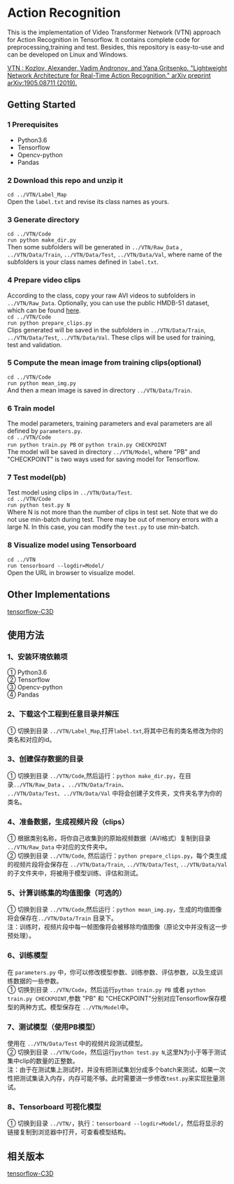 # Action Recognition
This is the implementation of Video Transformer Network (VTN) approach for Action Recognition in Tensorflow. It contains complete code for preprocessing,training and test. Besides, this repository is easy-to-use and can be developed on Linux and Windows.  

[VTN : Kozlov, Alexander, Vadim Andronov, and Yana Gritsenko. "Lightweight Network Architecture for Real-Time Action Recognition." arXiv preprint arXiv:1905.08711 (2019).](https://arxiv.org/abs/1905.08711)

## Getting Started
### 1 Prerequisites  
* Python3.6  
* Tensorflow  
* Opencv-python  
* Pandas  

### 2 Download this repo and unzip it  
`cd ../VTN/Label_Map`  
Open the `label.txt` and revise its class names as yours.  

### 3 Generate directory  
`cd ../VTN/Code`  
`run python make_dir.py`  
Then some subfolders will be generated in  `../VTN/Raw_Data` , `../VTN/Data/Train`,  `../VTN/Data/Test`, `../VTN/Data/Val`, where name of the subfolders is your class names defined in `label.txt`.  

### 4 Prepare video clips  
According to the class, copy your raw AVI videos to subfolders in `../VTN/Raw_Data`. Optionally, you can use the public HMDB-51 dataset, which can be found [here](http://serre-lab.clps.brown.edu/resource/hmdb-a-large-human-motion-database/).  
`cd ../VTN/Code`  
`run python prepare_clips.py`  
Clips generated will be saved in the subfolders in   `../VTN/Data/Train`,  `../VTN/Data/Test`, `../VTN/Data/Val`. These clips will be used for training, test and validation.  

### 5 Compute the mean image from training clips(optional)  
`cd ../VTN/Code`  
`run python mean_img.py`    
And then a mean image is saved in directory `../VTN/Data/Train`.  

### 6 Train model  
The model parameters, training parameters and eval parameters are all defined by `parameters.py`.  
`cd ../VTN/Code`  
`run python train.py PB` or `python train.py CHECKPOINT`  
The model will be saved in directory `../VTN/Model`, where "PB" and "CHECKPOINT" is two ways used for saving model for Tensorflow.  
 
### 7 Test model(pb)  
Test model using clips in `../VTN/Data/Test`.  
`cd ../VTN/Code`  
`run python test.py N`  
Where N is not more than the number of clips in test set. Note that we do not use min-batch during test. There may be out of memory errors with a large N. In this case, you can modify the `test.py` to use min-batch.    

### 8 Visualize model using Tensorboard  
`cd ../VTN`  
`run tensorboard --logdir=Model/`   
Open the URL in browser to visualize model.  
 
## Other Implementations
[tensorflow-C3D](https://github.com/xiaogangLi/tensorflow-C3D)


## 使用方法  

### 1、安装环境依赖项  
 ① Python3.6  
 ② Tensorflow  
 ③ Opencv-python  
 ④ Pandas  

### 2、下载这个工程到任意目录并解压  
① 切换到目录 `../VTN/Label_Map`,打开`label.txt`,将其中已有的类名修改为你的类名和对应的id。  

### 3、创建保存数据的目录  
① 切换到目录 `../VTN/Code`,然后运行：`python make_dir.py`，在目录`../VTN/Raw_Data` 、`../VTN/Data/Train`、 `../VTN/Data/Test`、`../VTN/Data/Val` 中将会创建子文件夹，文件夹名字为你的类名。  

### 4、准备数据，生成视频片段（clips）  
① 根据类别名称，将你自己收集到的原始视频数据（AVI格式）复制到目录 `../VTN/Raw_Data` 中对应的文件夹中。  
② 切换到目录 `../VTN/Code`, 然后运行：`python prepare_clips.py`，每个类生成的视频片段将会保存在 `../VTN/Data/Train`,  `../VTN/Data/Test`, `../VTN/Data/Val` 的子文件夹中，将被用于模型训练、评估和测试。  

### 5、计算训练集的均值图像（可选的）  
① 切换到目录 `../VTN/Code`,然后运行：`python mean_img.py`，生成的均值图像将会保存在`../VTN/Data/Train` 目录下。  
注：训练时，视频片段中每一帧图像将会被移除均值图像（原论文中并没有这一步预处理）。  

### 6、训练模型  
在 `parameters.py` 中，你可以修改模型参数、训练参数、评估参数，以及生成训练数据的一些参数。  
① 切换到目录 `../VTN/Code`，然后运行`python train.py PB` 或者 `python train.py CHECKPOINT`,参数 "PB" 和 "CHECKPOINT"分别对应Tensorflow保存模型的两种方式。模型保存在 `../VTN/Model`中。  

### 7、测试模型（使用PB模型）  
使用在 `../VTN/Data/Test` 中的视频片段测试模型。  
② 切换到目录 `../VTN/Code`，然后运行`python test.py N`,这里N为小于等于测试集中clip的数量的正整数。  
注：由于在测试集上测试时，并没有把测试集划分成多个batch来测试，如果一次性把测试集读入内存，内存可能不够。此时需要进一步修改`test.py`来实现批量测试。  

### 8、Tensorboard 可视化模型  
① 切换到目录 `../VTN/`，执行：`tensorboard --logdir=Model/`，然后将显示的链接复制到浏览器中打开，可查看模型结构。  

## 相关版本
[tensorflow-C3D](https://github.com/xiaogangLi/tensorflow-C3D)
